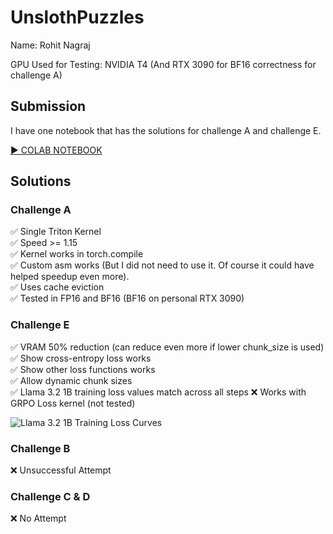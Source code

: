 # UnslothPuzzles

Name: Rohit Nagraj

GPU Used for Testing: NVIDIA T4 (And RTX 3090 for BF16 correctness for challenge A)

## Submission
I have one notebook that has the solutions for challenge A and challenge E.

[▶️ COLAB NOTEBOOK](https://colab.research.google.com/drive/1ZV3Ll4vU92quNQDnwPAnVXX11bGP1FgU?usp=sharing)

## Solutions
### Challenge A
✅ Single Triton Kernel  
✅ Speed >= 1.15  
✅ Kernel works in torch.compile  
✅ Custom asm works (But I did not need to use it. Of course it could have helped speedup even more).  
✅ Uses cache eviction  
✅ Tested in FP16 and BF16 (BF16 on personal RTX 3090)  

### Challenge E

✅ VRAM 50% reduction (can reduce even more if lower chunk_size is used)  
✅ Show cross-entropy loss works  
✅ Show other loss functions works  
✅ Allow dynamic chunk sizes  
✅ Llama 3.2 1B training loss values match across all steps
❌ Works with GRPO Loss kernel (not tested)

![Llama 3.2 1B Training Loss Curves](resources/q5/llama32_1b_loss_curve.png "Llama 3.2 1B Training Loss Curves")

### Challenge B

❌ Unsuccessful Attempt

### Challenge C & D

❌ No Attempt
